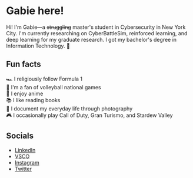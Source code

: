 # Gabie here!

Hi! I'm Gabie—a ~~struggling~~ master's student in Cybersecurity in New York City. I'm currently researching on CyberBattleSim, reinforced learning, and deep learning for my graduate research. I got my bachelor's degree in Information Technology. 💙

## Fun facts
🏎️  I religiously follow Formula 1 \
🏐  I'm a fan of volleyball national games \
👾  I enjoy anime \
📚  I like reading books \
📸  I document my everyday life through photography \
🎮  I occasionally play Call of Duty, Gran Turismo, and Stardew Valley

## Socials
- [LinkedIn](https://www.linkedin.com/in/gabrielleauy/)
- [VSCO](https://vsco.co/gabrielleuy/gallery)
- [Instagram](https://www.instagram.com/gabieuy/)
- [Twitter](https://www.twitter.com/gabizzle11)
